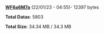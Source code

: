 [**WF6a6M7a**](/data/WF6a6M7a.txt) (22/01/23 - 04:55)- 12397 bytes

**Total Datas**: 5803

**Total Size**: 34.34 MB / 34.3 MB